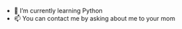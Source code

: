 - 🌱 I’m currently learning Python
- 📫 You can contact me by asking about me to your mom

<!---
shashankcods/shashankcods is a ✨ special ✨ repository because its `README.md` (this file) appears on your GitHub profile.
You can click the Preview link to take a look at your changes.
--->
